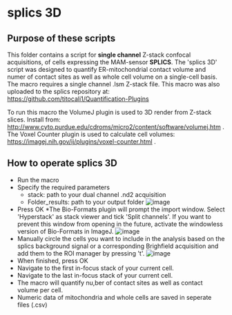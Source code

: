 # splics 3D

## Purpose of these scripts
This folder contains a script for **single channel** Z-stack confocal acquisitions, of cells expressing the MAM-sensor **SPLICS**. The 'splics 3D' script was designed to quantify ER-mitochondrial contact volume and numer of contact sites as well as whole cell volume on a single-cell basis. The macro requires a single channel .lsm Z-stack file. This macro was also uploaded to the splics repository at: https://github.com/titocali1/Quantification-Plugins 

To run this macro the VolumeJ plugin is used to 3D render from Z-stack slices. Install from: http://www.cyto.purdue.edu/cdroms/micro2/content/software/volumej.htm .
The Voxel Counter plugin is used to calculate cell volumes: https://imagej.nih.gov/ij/plugins/voxel-counter.html .

## How to operate splics 3D

* Run the macro
* Specify the required parameters
  * stack: path to your dual channel .nd2 acquisition
  * Folder_results: path to your output folder
![image](https://user-images.githubusercontent.com/38840043/223073093-9ac75014-47c3-429c-8881-0d025abda283.png)
* Press OK
*The Bio-Formats plugin will prompt the import window. Select 'Hyperstack' as stack viewer and tick 'Split channels'. If you want to prevent this window from opening in the future, activate the windowless version of Bio-Formats in ImageJ.
![image](https://user-images.githubusercontent.com/38840043/222672367-9e25e26e-95ce-48be-aa54-545bd6a490df.png)
* Manually circle the cells you want to include in the analysis based on the splics background signal or a corresponding Brighfield acquisition and add them to the ROI manager by pressing 't'.
![image](https://user-images.githubusercontent.com/38840043/223074933-b5e723b6-058e-4a94-be37-4aa75ad0e194.png)
* When finished, press OK
* Navigate to the first in-focus stack of your current cell.
* Navigate to the last in-focus stack of your current cell.
* The macro will quantify nu,ber of contact sites as well as contact volume per cell.
* Numeric data of mitochondria and whole cells are saved in seperate files (.csv) 
